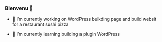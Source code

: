 ### Bienvenu  👋

- 🔭 I’m currently working on WordPress buikding page and build websit for a restaurant sushi pizza


- 🌱 I’m currently learning building a plugin WordPress


<!--

**Diraneh/Diraneh** is a ✨ _special_ ✨ repository because its `README.md` (this file) appears on your GitHub profile.

Here are some ideas to get you started:


- 👯 I’m looking to collaborate on ...
- 🤔 I’m looking for help with ...

-
- 😄 Pronouns: ...
- ⚡ Fun fact: ...
-->
